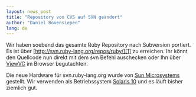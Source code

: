 ```yaml
---
layout: news_post
title: "Repository von CVS auf SVN geändert"
author: "Daniel Bovensiepen"
lang: de
---
```


Wir haben soebend das gesamte Ruby Repository nach Subversion portiert.
Es ist über [http://svn.ruby-lang.org/repos/ruby/][1] zu erreichen. Ihr
könnt den Quellcode nun direkt mit dem svn Befehl auschecken oder Ihn
über [ViewVC][2] im Browser begutachten.

Die neue Hardware für svn.ruby-lang.org wurde von [Sun Microsystems][3]
gestellt. Wir verwenden als Betriebssystem [Solaris 10][4] und es läuft
bisher ziemlich gut.



[1]: http://svn.ruby-lang.org/repos/ruby/ 
[2]: http://svn.ruby-lang.org/cgi-bin/viewvc.cgi?root=ruby 
[3]: http://www.sun.com 
[4]: http://www.sun.com/software/solaris/ 
